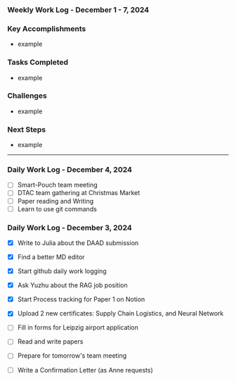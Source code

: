 ### Weekly Work Log - December 1 - 7, 2024

### **Key Accomplishments**

* example

### **Tasks Completed**

* example

### **Challenges**

* example

### **Next Steps**

* example

---


### Daily Work Log - December 4, 2024

- [ ]  Smart-Pouch team meeting
- [ ]  DTAC team gathering at Christmas Market
- [ ]  Paper reading and Writing
- [ ]  Learn to use git commands

### Daily Work Log - December 3, 2024

- [X]  Write to Julia about the DAAD submission
- [X]  Find a better MD editor
- [X]  Start github daily work logging
- [X]  Ask Yuzhu about the RAG job position
- [X]  Start Process tracking for Paper 1 on Notion
- [X]  Upload 2 new certificates: Supply Chain Logistics, and Neural Network
- [ ]  Fill in forms for Leipzig airport application
- [ ]  Read and write papers
- [ ]  Prepare for tomorrow's team meeting
- [ ]  Write a Confirmation Letter (as Anne requests)

